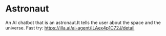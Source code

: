 # Astronaut
An AI chatbot that is an astronaut.It tells the user about the space and the universe.
Fast try: https://illa.ai/ai-agent/ILAex4p1C72J/detail